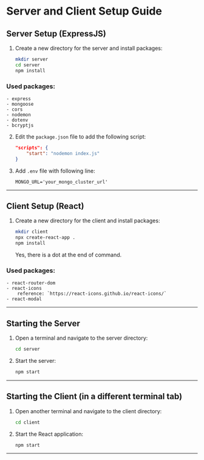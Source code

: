 # Server and Client Setup Guide

## Server Setup (ExpressJS)

1. Create a new directory for the server and install packages:
    ```bash
    mkdir server
    cd server
    npm install 
    ```

### Used packages:
    - express 
    - mongoose 
    - cors 
    - nodemon 
    - dotenv 
    - bcryptjs

2. Edit the `package.json` file  to add the following script:
    ```json
    "scripts": {
        "start": "nodemon index.js"
    }
    ```

3. Add `.env` file with following line:
   ```
   MONGO_URL='your_mongo_cluster_url'
   ```

---

## Client Setup (React)

1. Create a new directory for the client and install packages:
    ```bash
    mkdir client
    npx create-react-app .
    npm install
    ```
    Yes, there is a dot at the end of command.

### Used packages:
    - react-router-dom
    - react-icons
        reference: `https://react-icons.github.io/react-icons/`
    - react-modal

---

## Starting the Server

1. Open a terminal and navigate to the server directory:
    ```bash
    cd server
    ```
2. Start the server:
    ```bash
    npm start
    ```

---

## Starting the Client (in a different terminal tab)

1. Open another terminal and navigate to the client directory:
    ```bash
    cd client
    ```
2. Start the React application:
    ```bash
    npm start
    ```

---
